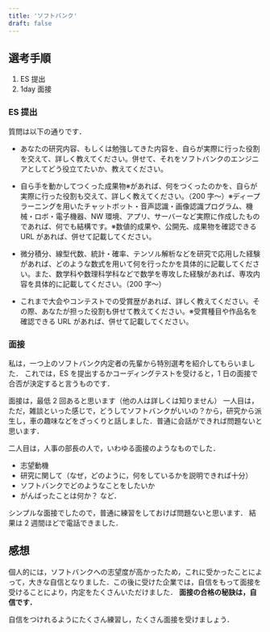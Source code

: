 ```yaml
---
title: 'ソフトバンク'
draft: false
---
```


## 選考手順

1. ES 提出
2. 1day 面接

### ES 提出

質問は以下の通りです．

- あなたの研究内容、もしくは勉強してきた内容を、自らが実際に行った役割を交えて、詳しく教えてください。併せて、それをソフトバンクのエンジニアとしてどう役立てたいか、教えてください。

- 自ら手を動かしてつくった成果物※があれば、何をつくったのかを、自らが実際に行った役割も交えて、詳しく教えてください。（200 字～）※ディープラーニングを用いたチャットボット・音声認識・画像認識プログラム、機械・ロボ・電子機器、NW 環境、アプリ、サーバーなど実際に作成したものであれば、何でも結構です。※数値的成果や、公開先、成果物を確認できる URL があれば、併せて記載してください。

- 微分積分、線型代数、統計・確率、テンソル解析などを研究で応用した経験があれば、どのような数式を用いて何を行ったかを具体的に記載してください。また、数学科や数理科学科などで数学を専攻した経験があれば、専攻内容を具体的に記載してください。（200 字～）

- これまで大会やコンテストでの受賞歴があれば、詳しく教えてください。その際、あなたが担った役割も併せて教えてください。※受賞種目や作品名を確認できる URL があれば、併せて記載してください。

### 面接

私は，一つ上のソフトバンク内定者の先輩から特別選考を紹介してもらいました．
これでは，ES を提出するかコーディングテストを受けると，1 日の面接で合否が決定すると言うものです．

面接は，最低 2 回あると思います（他の人は詳しくは知りません）
一人目は，ただ，雑談といった感じで，どうしてソフトバンクがいいの？から，研究から派生し，車の趣味などをざっくりと話しました．普通に会話ができれば問題ないと思います．

二人目は，人事の部長の人で，いわゆる面接のようなものでした．

- 志望動機
- 研究に関して（なぜ，どのように，何をしているかを説明できれば十分）
- ソフトバンクでどのようなことをしたいか
- がんばったことは何か？
  など．

シンプルな面接でしたので，普通に練習をしておけば問題ないと思います．
結果は 2 週間ほどで電話できました．

## 感想

個人的には，ソフトバンクへの志望度が高かったため，これに受かったことによって，大きな自信となりました．この後に受けた企業では，自信をもって面接を受けることにより，内定をたくさんいただけました． **面接の合格の秘訣は，自信です．**

自信をつけれるようにたくさん練習し，たくさん面接を受けましょう．
